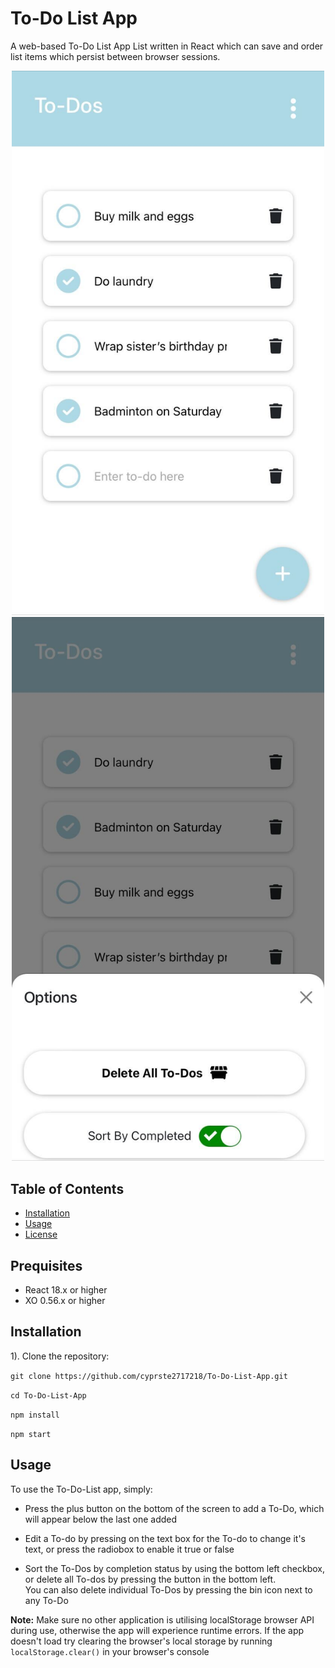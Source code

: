 # To-Do List App
A web-based To-Do List App List written in React which can save and order list items which persist between browser sessions.

<div align='center' >
  <img src="./image/screenshot1.jpg" alt="Screenshot of To-Do List Web app on mobile viewport" width="500"/>
  <img src="./image/screenshot2.jpg" alt="Screenshot of To-Do List Web app options modal on mobile viewport" width="500"/>
</div>

## Table of Contents

- [Installation](#installation)
- [Usage](#usage)
- [License](https://github.com/cyprste2717218/To-Do-List-App?tab=MIT-1-ov-file)

## Prequisites

- React 18.x or higher
- XO 0.56.x or higher

## Installation

1). Clone the repository:

```git clone https://github.com/cyprste2717218/To-Do-List-App.git```

```cd To-Do-List-App```

```npm install```

```npm start```

## Usage

To use the To-Do-List app, simply:

- Press the plus button on the bottom of the screen to add a To-Do, which will appear below the last one added

- Edit a To-do by pressing on the text box for the To-do to change it's text, or press the radiobox to enable it true or false

- Sort the To-Dos by completion status by using the bottom left checkbox, or delete all To-dos by pressing the button in the bottom left. <br>
You can also delete individual To-Dos by pressing the bin icon next to any To-Do


**Note:** 
Make sure no other application is utilising localStorage browser API during use, otherwise the app will experience runtime errors.
If the app doesn't load try clearing the browser's local storage by running ```localStorage.clear()``` in your browser's console
